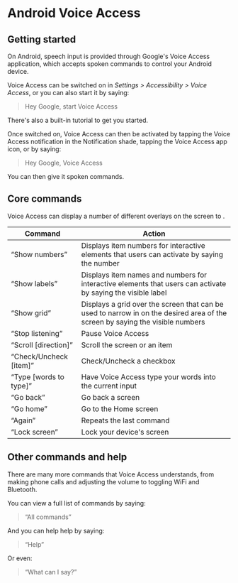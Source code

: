 # Android Voice Access


## Getting started

On Android, speech input is provided through Google's Voice Access application, which accepts spoken commands to control your Android device.

Voice Access can be switched on in *Settings > Accessibility > Voice Access*, or you can also start it by saying:
  > Hey Google, start Voice Access

There's also a built-in tutorial to get you started.

Once switched on, Voice Access can then be activated by tapping the Voice Access notification in the Notification shade, tapping the Voice Access app icon, or by saying:
  > Hey Google, Voice Access

You can then give it spoken commands.


## Core commands

Voice Access can display a number of different overlays on the screen to .

Command                | Action
-----------------------|-----------------------
“Show numbers”         | Displays item numbers for interactive elements that users can activate by saying the number
“Show labels”          | Displays item names and numbers for interactive elements that users can activate by saying the visible label
“Show grid”            | Displays a grid over the screen that can be used to narrow in on the desired area of the screen by saying the visible numbers
“Stop listening”       | Pause Voice Access
“Scroll [direction]”   | Scroll the screen or an item
“Check/Uncheck [item]” | Check/Uncheck a checkbox
“Type [words to type]” | Have Voice Access type your words into the current input                 
“Go back”              | Go back a screen
“Go home”              | Go to the Home screen
“Again”                | Repeats the last command
“Lock screen”          | Lock your device's screen


## Other commands and help

There are many more commands that Voice Access understands, from making phone calls and adjusting the volume to toggling WiFi and Bluetooth.

You can view a full list of commands by saying:
  > “All commands”

And you can help help by saying:
  > “Help”

Or even:
  > “What can I say?”
